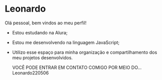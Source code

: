 # Leonardo
Olá pessoal, bem vindos ao meu perfil!

- Estou estudando na Alura;
- Estou me desenvolvendo na linguagem JavaScript;
- Utilizo esse espaço para minha organização e compartilhamento dos meu projetos desenvolvidos.

  VOCÊ PODE ENTRAR EM CONTATO COMIGO POR MEIO DO...
  Leonardo220506
